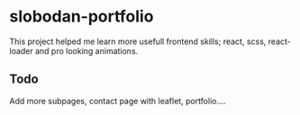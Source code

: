 # slobodan-portfolio
This project helped me learn more usefull frontend skills; react, scss, react-loader and pro looking animations. 
## Todo
Add more subpages, contact page with leaflet, portfolio....
